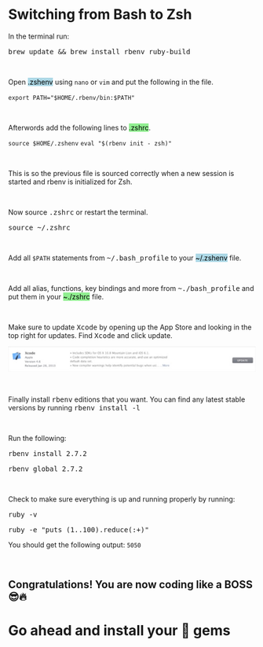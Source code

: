 # **Switching from Bash to Zsh**

In the terminal run:

<kbd>brew update && brew install rbenv ruby-build</kbd>

&nbsp;

Open <mark style="background:lightblue">.zshenv</mark> using `nano` or `vim` and put the following in the file.

<kbd>`export PATH="$HOME/.rbenv/bin:$PATH"`</kbd>

&nbsp;

Afterwords add the following lines to <mark style="background:lightgreen">.zshrc</mark>.

<kbd>`source $HOME/.zshenv`</kbd>
<kbd>`eval "$(rbenv init - zsh)"`</kbd>

&nbsp;

This is so the previous file is sourced correctly when a new session is started and
rbenv is initialized for Zsh. 

&nbsp;

Now source <kbd>.zshrc</kbd> or restart the terminal.

<kbd>source ~/.zshrc</kbd>

&nbsp;

Add all <kbd>`$PATH`</kbd> statements from <kbd>~/.bash_profile</kbd> to your 
<mark style="background:lightblue">~/.zshenv</mark> file.

&nbsp;

Add all alias, functions, key bindings and more from <kbd>~./bash_profile</kbd> and 
put them in your <mark style="background:lightgreen">~./zshrc</mark> file.

&nbsp;

Make sure to update <kbd>Xcode</kbd> by opening up the App Store and looking in the top right
for updates. Find <kbd>Xcode</kbd> and click update.

![alt text](./assets/Screen%20Shot%202021-01-18%20at%2010.22.21%20PM.jpg "xcode")

&nbsp;

Finally install <kbd>rbenv</kbd> editions that you want. You can find any latest stable
versions by running <kbd>rbenv install -l</kbd>

&nbsp;

Run the following:

<kbd>rbenv install 2.7.2</kbd>

<kbd>rbenv global 2.7.2</kbd>

&nbsp;

Check to make sure everything is up and running properly by running:

<kbd>ruby -v</kbd>

<kbd>ruby -e "puts (1..100).reduce(:+)"</kbd> 

You should get the following output: `5050`

&nbsp;

## **Congratulations! You are now coding like a BOSS 😎🔥**

# **Go ahead and install your 💎 gems**